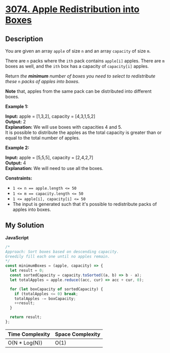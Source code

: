# [3074. Apple Redistribution into Boxes](https://leetcode.com/problems/apple-redistribution-into-boxes)

## Description

You are given an array `apple` of size `n` and an array `capacity` of size `m`.

There are `n` packs where the `ith` pack contains `apple[i]` apples. There are `m` boxes as well, and the `ith` box has a capacity of `capacity[i]` apples.

Return _the **minimum** number of boxes you need to select to redistribute these_ `n` _packs of apples into boxes_.

**Note** that, apples from the same pack can be distributed into different boxes.

**Example 1:**

**Input:** apple = \[1,3,2\], capacity = \[4,3,1,5,2\]  
**Output:** 2  
**Explanation:** We will use boxes with capacities 4 and 5.  
It is possible to distribute the apples as the total capacity is greater than or equal to the total number of apples.

**Example 2:**

**Input:** apple = \[5,5,5\], capacity = \[2,4,2,7\]  
**Output:** 4  
**Explanation:** We will need to use all the boxes.

**Constraints:**

- `1 <= n == apple.length <= 50`
- `1 <= m == capacity.length <= 50`
- `1 <= apple[i], capacity[i] <= 50`
- The input is generated such that it's possible to redistribute packs of apples into boxes.

## My Solution

**JavaScript**

```js
/*
Approach: Sort boxes based on descending capacity.
Greedily fill each one until no apples remain. 
*/
const minimumBoxes = (apple, capacity) => {
  let result = 0;
  const sortedCapacity = capacity.toSorted((a, b) => b - a);
  let totalApples = apple.reduce((acc, cur) => acc + cur, 0);

  for (let boxCapacity of sortedCapacity) {
    if (totalApples <= 0) break;
    totalApples -= boxCapacity;
    ++result;
  }

  return result;
};
```

| Time Complexity | Space Complexity |
| --------------- | ---------------- |
| O(N \* Log(N))  | O(1)             |

